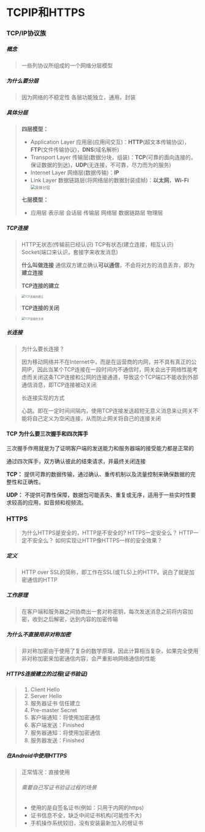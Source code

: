 # TCPIP和HTTPS

### TCP/IP协议族

##### 概念

> 一些列协议所组成的一个网络分层模型

##### 为什么要分层

> 因为网络的不稳定性
> 各层功能独立，通用，封装

##### 具体分层

> **四层模型：**
>
> - Application Layer  应用层(应用间交互)：**HTTP**(超文本传输协议)，**FTP**(文件传输协议)，**DNS**(域名解析)
> - Transport Layer  传输层(数据分块，组装)：**TCP**(可靠的面向连接的，保证数据的到达)，**UDP**(无连接，不可靠，尽力而为的服务)
> - Internet Layer  网络层(数据传输)：**IP**
> - Link Layer  数据链路层(将网络层的数据封装成帧)：**以太网**，**Wi-Fi**
>   <img src="/Users/sec/Documents/github-me/AndroidKnowledge/Android Network/image/04tcpip1.jpg"  alt="具体分层" style="zoom:70%;"/>
>
> **七层模型：**
>
> - 应用层  表示层  会话层  传输层  网络层  数据链路层  物理层

##### TCP连接

> HTTP无状态(传输前已经认识)
> TCP有状态(建立连接，相互认识)
> Socket(端口来认识，套接字来收发消息)
>
> **什么叫做连接**
> 通信双方建立确认**可以通信**，不会将对方的消息丢弃，即为**建立连接**
>
> **TCP连接的建立**

> <img src="/Users/sec/Documents/github-me/AndroidKnowledge/Android Network/image/04tcpip2.jpg"  alt="TCP连接的建立" style="zoom:50%;"/>
>
> **TCP连接的关闭**

> <img src="/Users/sec/Documents/github-me/AndroidKnowledge/Android Network/image/04tcpip3.jpg"  alt="TCP连接的关闭" style="zoom:50%;"/>

##### 长连接

> 为什么要长连接？
>
> 因为移动网络并不在Internet中，而是在运营商的内网，并不具有真正的公网IP，因此当某个TCP连接在一段时间内不通信时，网关会出于网络性能考虑而关闭这条TCP连接和公网的连接通道，导致这个TCP端口不能收到外部通信消息，即TCP连接被动关闭
>
> 长连接实现的方式
>
> 心跳。即在一定时间间隔内，使用TCP连接发送超短无意义消息来让网关不能将自己定义为空闲连接，从而防止网关将自己的连接关闭

#### TCP 为什么要三次握手和四次挥手

三次握手作用就是为了证明客户端的发送能力和服务器端的接受能力都是正常的

通过四次挥手，双方确认彼此的结束请求，并最终关闭连接

**TCP：** 提供可靠的数据传输，通过确认、重传机制以及流量控制来确保数据的完整性和正确性。

**UDP：** 不提供可靠性保障，数据包可能丢失、重复或无序，适用于一些实时性要求较高的应用，如音频和视频流。

### HTTPS

> 为什么HTTPS是安全的，HTTP是不安全的?
> HTTPS一定安全么？
> HTTP一定不安全么？
> 如何实现让HTTP像HTTPS一样的安全效果？

##### 定义

>HTTP over SSL的简称，即工作在SSL(或TLS)上的HTTP。说白了就是加密通信的HTTP

##### 工作原理

> 在客户端和服务器之间协商出一套对称密钥，每次发送消息之前将内容加密，收到之后解密，达到内容的加密传输

##### 为什么不直接用非对称加密

> 非对称加密由于使用了复杂的数学原理，因此计算相当复杂，如果完全使用非对称加密来加密通信内容，会严重影响网络通信的性能

##### HTTPS连接建立的过程(证书验证)

> 1. Client Hello
> 2. Server Hello
> 3. 服务器证书  信任建立
> 4. Pre-master Secret
> 5. 客户端通知：将使用加密通信
> 6. 客户端发送：Finished
> 7. 服务器通知：将使用加密通信
> 8. 服务器发送：Finished

##### 在Android中使用HTTPS

> 正常情况：直接使用
>
> ###### 需要自己写证书验证过程的场景
>
> - 使用的是自签名证书(例如：只用于内网的https)
> - 证书信息不全，缺乏中间证书机构(可能性不大)
> - 手机操作系统较旧，没有安装最新加入的根证书

